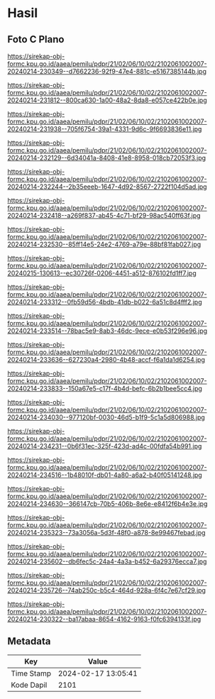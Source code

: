# Hasil

## Foto C Plano

https://sirekap-obj-formc.kpu.go.id/aaea/pemilu/pdpr/21/02/06/10/02/2102061002007-20240214-230349--d7662236-92f9-47e4-881c-e5167385144b.jpg

https://sirekap-obj-formc.kpu.go.id/aaea/pemilu/pdpr/21/02/06/10/02/2102061002007-20240214-231812--800ca630-1a00-48a2-8da8-e057ce422b0e.jpg

https://sirekap-obj-formc.kpu.go.id/aaea/pemilu/pdpr/21/02/06/10/02/2102061002007-20240214-231938--705f6754-39a1-4331-9d6c-9f6693836e11.jpg

https://sirekap-obj-formc.kpu.go.id/aaea/pemilu/pdpr/21/02/06/10/02/2102061002007-20240214-232129--6d34041a-8408-41e8-8958-018cb72053f3.jpg

https://sirekap-obj-formc.kpu.go.id/aaea/pemilu/pdpr/21/02/06/10/02/2102061002007-20240214-232244--2b35eeeb-1647-4d92-8567-2722f104d5ad.jpg

https://sirekap-obj-formc.kpu.go.id/aaea/pemilu/pdpr/21/02/06/10/02/2102061002007-20240214-232418--a269f837-ab45-4c71-bf29-98ac540ff63f.jpg

https://sirekap-obj-formc.kpu.go.id/aaea/pemilu/pdpr/21/02/06/10/02/2102061002007-20240214-232530--85ff14e5-24e2-4769-a79e-88bf81fab027.jpg

https://sirekap-obj-formc.kpu.go.id/aaea/pemilu/pdpr/21/02/06/10/02/2102061002007-20240215-130613--ec30726f-0206-4451-a512-876102fd1ff7.jpg

https://sirekap-obj-formc.kpu.go.id/aaea/pemilu/pdpr/21/02/06/10/02/2102061002007-20240214-233312--0fb59d56-4bdb-41db-b022-6a51c8d4fff2.jpg

https://sirekap-obj-formc.kpu.go.id/aaea/pemilu/pdpr/21/02/06/10/02/2102061002007-20240214-233514--78bac5e9-8ab3-46dc-9ece-e0b53f296e96.jpg

https://sirekap-obj-formc.kpu.go.id/aaea/pemilu/pdpr/21/02/06/10/02/2102061002007-20240214-233636--627230a4-2980-4b48-accf-f6a1da1d6254.jpg

https://sirekap-obj-formc.kpu.go.id/aaea/pemilu/pdpr/21/02/06/10/02/2102061002007-20240214-233833--150a67e5-c17f-4b4d-befc-6b2b1bee5cc4.jpg

https://sirekap-obj-formc.kpu.go.id/aaea/pemilu/pdpr/21/02/06/10/02/2102061002007-20240214-234030--977120bf-0030-46d5-b1f9-5c1a5d806988.jpg

https://sirekap-obj-formc.kpu.go.id/aaea/pemilu/pdpr/21/02/06/10/02/2102061002007-20240214-234231--0b6f31ec-325f-423d-ad4c-00fdfa54b991.jpg

https://sirekap-obj-formc.kpu.go.id/aaea/pemilu/pdpr/21/02/06/10/02/2102061002007-20240214-234516--1b48010f-db01-4a80-a6a2-b40f05141248.jpg

https://sirekap-obj-formc.kpu.go.id/aaea/pemilu/pdpr/21/02/06/10/02/2102061002007-20240214-234630--366147cb-70b5-406b-8e6e-e8412f6b4e3e.jpg

https://sirekap-obj-formc.kpu.go.id/aaea/pemilu/pdpr/21/02/06/10/02/2102061002007-20240214-235323--73a3056a-5d3f-48f0-a878-8e99467febad.jpg

https://sirekap-obj-formc.kpu.go.id/aaea/pemilu/pdpr/21/02/06/10/02/2102061002007-20240214-235602--db6fec5c-24a4-4a3a-b452-6a29376ecca7.jpg

https://sirekap-obj-formc.kpu.go.id/aaea/pemilu/pdpr/21/02/06/10/02/2102061002007-20240214-235726--74ab250c-b5c4-464d-928a-6f4c7e67cf29.jpg

https://sirekap-obj-formc.kpu.go.id/aaea/pemilu/pdpr/21/02/06/10/02/2102061002007-20240214-230322--ba17abaa-8654-4162-9163-f0fc6394133f.jpg


## Metadata

| Key        | Value               |
| ---------- | ------------------- |
| Time Stamp | 2024-02-17 13:05:41 |
| Kode Dapil | 2101                |



